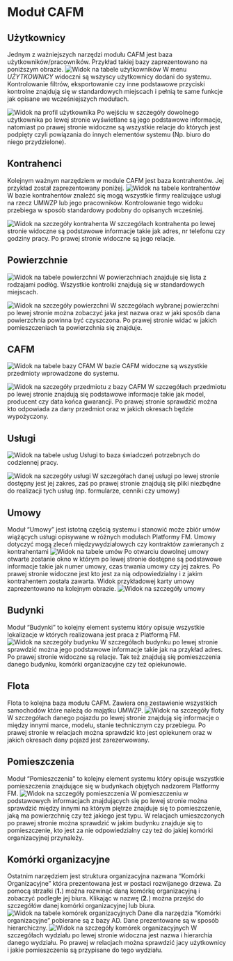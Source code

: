# Moduł CAFM

## Użytkownicy
Jednym z ważniejszych narzędzi modułu CAFM jest baza użytkowników/pracowników. Przykład takiej bazy zaprezentowano na
poniższym obrazie.
![Widok na tabele użytkowników](images/users-tab.png)
W menu *UŻYTKOWNICY* widoczni są wszyscy użytkownicy dodani do systemu. Kontrolowanie filtrów, eksportowanie czy inne 
podstawowe przyciski kontrolne znajdują się w standardowych miejscach i pełnią te same funkcje jak opisane we
wcześniejszych modułach. 

![Widok na profil użytkownika](images/users-profil.png)
Po wejściu w szczegóły dowolnego użytkownika po lewej stronie wyświetlane są jego podstawowe informacje, natomiast po 
prawej stronie widoczne są wszystkie relacje do których jest podpięty czyli powiązania do innych elementów systemu (Np.
biuro do niego przydzielone).

## Kontrahenci
Kolejnym ważnym narzędziem w module CAFM jest baza kontrahentów. Jej przykład został zaprezentowany poniżej.
![Widok na tabele kontrahentów](images/kontrahenci-tab.png)
W bazie kontrahentów znaleźć się mogą wszystkie firmy realizujące usługi na rzecz UMWZP lub jego pracowników.
Kontrolowanie tego widoku przebiega w sposób standardowy podobny do opisanych wcześniej. 

![Widok na szczegóły kontrahenta](images/kontrahenci-profil.png)
W szczegółach kontrahenta po lewej stronie widoczne są podstawowe informacje takie jak adres, nr telefonu czy godziny 
pracy. Po prawej stronie widoczne są jego relacje. 

## Powierzchnie
![Widok na tabele powierzchni](images/powierzchnie-tab.png)
W powierzchniach znajduje się lista z rodzajami podłóg. Wszystkie kontrolki znajdują się w standardowych miejscach. 

![Widok na szczegóły powierzchni](images/powierzchnie-szczeg.png)
W szczegółach wybranej powierzchni po lewej stronie można zobaczyć jaka jest nazwa oraz w jaki sposób dana powierzchnia
powinna być czyszczona. Po prawej stronie widać w jakich pomieszczeniach ta powierzchnia się znajduje. 

## CAFM
![Widok na tabele bazy CFAM](images/cafm-tab.png)
W bazie CAFM widoczne są wszystkie przedmioty wprowadzone do systemu.

![Widok na szczegóły przedmiotu z bazy CAFM](images/cafm-szczeg.png)
W szczegółach przedmiotu po lewej stronie znajdują się podstawowe informacje takie jak model, producent czy data końca 
gwarancji. Po prawej stronie sprawdzić można kto odpowiada za dany przedmiot oraz w jakich okresach będzie wypożyczony.

## Usługi
![Widok na tabele usług](images/uslugi-tab.png)
Usługi to baza świadczeń potrzebnych do codziennej pracy.

![Widok na szczegóły usługi](images/uslugi-szczeg.png)
W szczegółach danej usługi po lewej stronie dostępny jest jej zakres, zaś po prawej stronie znajdują się pliki niezbędne
do realizacji tych usług (np. formularze, cenniki czy umowy)

## Umowy
Moduł “Umowy” jest istotną częścią systemu i stanowić może zbiór umów wiążących usługi opisywane w różnych modułach
Platformy FM. Umowy dotyczyć mogą zleceń międzywydziałowych czy kontraktów zawieranych z kontrahentami 
![Widok na tabele umów](images/umowy-tab.png)
Po otwarciu dowolnej umowy otwarte zostanie okno w którym po lewej stronie dostępne są podstawowe informacje takie jak
numer umowy, czas trwania umowy czy jej zakres. Po prawej stronie widoczne jest kto jest za nią odpowiedzialny i z jakim
kontrahentem została zawarta. Widok przykładowej karty umowy zaprezentowano na kolejnym obrazie.
![Widok na szczegóły umowy](images/umowy-szczeg.png)

## Budynki
Moduł “Budynki” to kolejny element systemu który opisuje wszystkie lokalizacje w których realizowana jest praca z
Platformą FM.
![Widok na szczegóły budynku](images/budynki-szczeg.png)
W szczegółach budynku po lewej stronie sprawdzić można jego podstawowe informacje takie jak na przykład adres. Po prawej
stronie widoczne są relacje. Tak też znajdują się pomieszczenia danego budynku, komórki organizacyjne czy też opiekunowie.

## Flota
Flota to kolejna baza modułu CAFM. Zawiera ona zestawienie wszystkich samochodów które należą do majątku UMWZP.
![Widok na szczegóły floty](images/flota-szczeg.png)
W szczegółach danego pojazdu po lewej stronie znajdują się informacje o między innymi marce, modelu, stanie technicznym
czy przebiegu. Po prawej stronie w relacjach można sprawdzić kto jest opiekunem oraz w jakich okresach dany pojazd jest
zarezerwowany. 

## Pomieszczenia
Moduł “Pomieszczenia” to kolejny element systemu który opisuje wszystkie pomieszczenia znajdujące się w budynkach
objętych nadzorem Platformy FM.
![Widok na szczegóły pomieszczenia](images/pomieszczenia-szczeg.png)
W pomieszczeniu w podstawowych informacjach znajdujących się po lewej stronie można sprawdzić między innymi na którym
piętrze znajduje się to pomieszczenie, jaką ma powierzchnię czy też jakiego jest typu. W relacjach umieszczonych po
prawej stronie można sprawdzić w jakim budynku znajduje się to pomieszczenie, kto jest za nie odpowiedzialny czy też do
jakiej komórki organizacyjnej przynależy.

## Komórki organizacyjne
Ostatnim narzędziem jest struktura organizacyjna nazwana “Komórki Organizacyjne” która prezentowana jest w postaci
rozwijanego drzewa. Za pomocą strzałki (**1.**) można rozwinąć daną komórkę organizacyjną i zobaczyć podległe jej biura.
Klikając w nazwę (**2.**) można przejść do szczegółów danej komórki organizacyjnej lub biura.
![Widok na tabele komórek organizacyjnych](images/komorki-tab.png)
Dane dla narzędzia “Komórki organizacyjne” pobierane są z bazy AD. Dane prezentowane są w sposób hierarchiczny.
![Widok na szczegóły komórek organizacyjnych](images/komorki-szczeg.png)
W szczegółach wydziału po lewej stronie widoczna jest nazwa i hierarchia danego wydziału. Po prawej w relacjach można
sprawdzić jacy użytkownicy i jakie pomieszczenia są przypisane do tego wydziału.
